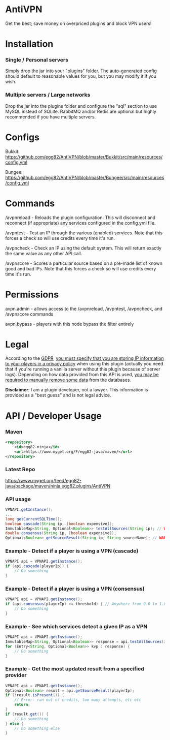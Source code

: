 # AntiVPN
Get the best; save money on overpriced plugins and block VPN users!

# Installation
### Single / Personal servers
Simply drop the jar into your "plugins" folder. The auto-generated config should default to reasonable values for you, but you may modify it if you wish.
### Multiple servers / Large networks
Drop the jar into the plugins folder and configure the "sql" section to use MySQL instead of SQLite. RabbitMQ and/or Redis are optional but highly recommended if you have multiple servers.

# Configs
Bukkit: https://github.com/egg82/AntiVPN/blob/master/Bukkit/src/main/resources/config.yml

Bungee: https://github.com/egg82/AntiVPN/blob/master/Bungee/src/main/resources/config.yml

# Commands
/avpnreload - Reloads the plugin configuration. This will disconnect and reconnect (if appropriate) any services configured in the config.yml file.

/avpntest <ip> - Test an IP through the various (enabled) services. Note that this forces a check so will use credits every time it's run.

/avpncheck <ip> - Check an IP using the default system. This will return exactly the same value as any other API call.

/avpnscore <source> - Scores a particular source based on a pre-made list of known good and bad IPs. Note that this forces a check so will use credits every time it's run.

# Permissions
avpn.admin - allows access to the /avpnreload, /avpntest, /avpncheck, and /avpnscore commands

avpn.bypass - players with this node bypass the filter entirely

# Legal
According to the [GDPR](https://eugdprcompliant.com/), [you must specify that you are storing IP information to your players in a privacy policy](https://news.ycombinator.com/item?id=16479995) when using this plugin (actually you need that if you're running a vanilla server without this plugin because of server logs). Depending on how data provided from this API is used, [you may be required to manually remove some data](https://ec.europa.eu/info/law/law-topic/data-protection/reform/rules-business-and-organisations/dealing-citizens/do-we-always-have-delete-personal-data-if-person-asks_en) from the databases.

__Disclaimer__: I am a plugin developer, not a lawyer. This information is provided as a "best guess" and is not legal advice.

# API / Developer Usage
### Maven
```XML
<repository>
    <id>egg82-ninja</id>
    <url>https://www.myget.org/F/egg82-java/maven/</url>
</repository>
```

### Latest Repo
https://www.myget.org/feed/egg82-java/package/maven/ninja.egg82.plugins/AntiVPN

### API usage
```Java
VPNAPI.getInstance();
...
long getCurrentSQLTime();
boolean cascade(String ip, [boolean expensive]);
ImmutableMap<String, Optional<Boolean>> testAllSources(String ip); // WARNING: Does not cache results
double consensus(String ip, [boolean expensive]);
Optional<Boolean> getSourceResult(String ip, String sourceName); // WARNING: Does not cache results
```

### Example - Detect if a player is using a VPN (cascade)
```Java
VPNAPI api = VPNAPI.getInstance();
if (api.cascade(playerIp)) {
    // Do something
}
```

### Example - Detect if a player is using a VPN (consensus)
```Java
VPNAPI api = VPNAPI.getInstance();
if (api.consensus(playerIp) >= threshold) { // Anywhere from 0.0 to 1.0
    // Do something
}
```

### Example - See which services detect a given IP as a VPN
```Java
VPNAPI api = VPNAPI.getInstance();
ImmutableMap<String, Optional<Boolean>> response = api.testAllSources(ip);
for (Entry<String, Optional<Boolean>> kvp : response) {
    // Do something
}
```

### Example - Get the most updated result from a specified provider
```Java
VPNAPI api = VPNAPI.getInstance();
Optional<Boolean> result = api.getSourceResult(playerIp);
if (!result.isPresent()) {
    // Error- ran out of credits, too many attempts, etc etc
    return;
}
if (result.get()) {
    // Do something
} else {
    // Do something else
}
```